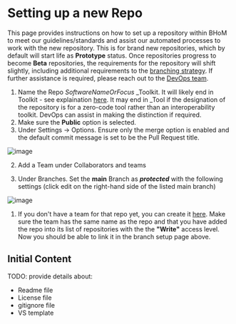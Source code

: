 # Setting up a new Repo

This page provides instructions on how to set up a repository within BHoM to meet our guidelines/standards and assist our automated processes to work with the new repository. This is for brand new repositories, which by default will start life as __Prototype__ status. Once repositories progress to become __Beta__ repositories, the requirements for the repository will shift slightly, including additional requirements to the [branching strategy](https://bhom.xyz/documentation/Contributing/Best-practices/Branching-Strategy/). If further assistance is required, please reach out to the [DevOps team](https://github.com/orgs/BHoM/teams/devops).

1. Name the Repo _SoftwareNameOrFocus_ _Toolkit. It will likely end in Toolkit - see explaination [here](../Basics/BHoM-Toolkits.md). It may end in _Tool if the designation of the repository is for a zero-code tool rather than an interoperability toolkit. DevOps can assist in making the distinction if required.
1. Make sure the __Public__ option is selected.
1. Under Settings -> Options. Ensure only the merge option is enabled and the default commit message is set to be the Pull Request title.

![image](https://github.com/BHoM/documentation/assets/18049174/17347b30-9ef9-4446-b8bf-02edf0c63eaa)

2. Add a Team under Collaborators and teams

1. Under Branches. Set the __main__ Branch as ___protected___ with the following settings (click edit on the right-hand side of the listed main branch)

![image](https://user-images.githubusercontent.com/16853390/50325923-859a0000-0522-11e9-95ba-486c8e55dfe6.png)

1. If you don't have a team for that repo yet, you can create it [here](https://github.com/orgs/BHoM/teams). Make sure the team has the same name as the repo and that you have added the repo into its list of repositories with the the **"Write"** access level. Now you should be able to link it in the branch setup page above.

## Initial Content

TODO: provide details about:
- Readme file
- License file
- gitignore file
- VS template
